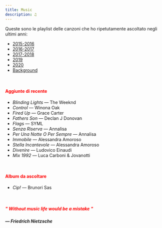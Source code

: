 ```yaml
---
title: Music
description: ♫
---
```

Queste sono le playlist delle canzoni che ho ripetutamente ascoltato negli ultimi anni:

* [2015-2016](https://music.apple.com/it/playlist/my-2015-2016/pl.b4bf1a93707c44f89aa794dc2888e844)
* [2016-2017](https://music.apple.com/it/playlist/my-2016-2017/pl.u-PDb40o6tJ9qVro)
* [2017-2018](https://music.apple.com/it/playlist/my-2017-2018/pl.u-b3b8RKgC0qaz1d)
* [2019](https://music.apple.com/it/playlist/my-2019/pl.u-b3b8Re4H0qaz1d)
* [2020](https://music.apple.com/it/playlist/my-2020/pl.u-LdbqE1vt5e4m0R?l)
* [Background](https://music.apple.com/it/playlist/background/pl.b05fb95eaae8419b8bc2201594355ee0?l=en)

&nbsp;

#### <span style="color:red">Aggiunte di recente</span>
* _Blinding Lights_ — The Weeknd
* _Control_ — Winona Oak
* _Fired Up_ — Grace Carter
* _Fathers Son_ — Declan J Donovan
* _Flags_ — SYML
* _Senza Riserva_ — Annalisa
* _Per Una Notte O Per Sempre_ — Annalisa
* _Immobile_ — Alessandra Amoroso
* _Stella Incantevole_ — Alessandra Amoroso
* _Divenire_ — Ludovico Einaudi
* _Mix 1992_ — Luca Carboni & Jovanotti

&nbsp;

#### <span style="color:red">Album da ascoltare</span>
* _Cip!_ — Brunori Sas

&nbsp;

##### <span style="color:red">_" Without music life would be a mistake "_</span>

##### — Friedrich Nietzsche

